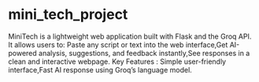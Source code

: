 # mini_tech_project
MiniTech is a lightweight web application built with Flask and the Groq API. It allows users to:  Paste any script or text into the web interface,Get AI-powered analysis, suggestions, and feedback instantly,See responses in a clean and interactive webpage. Key Features : Simple user-friendly interface,Fast AI response using Groq’s language model.
